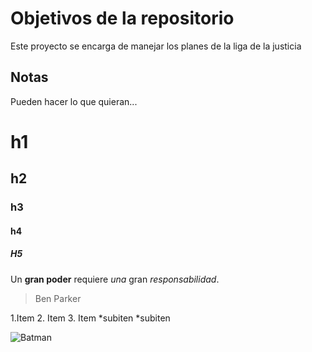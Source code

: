 # Objetivos de la repositorio

Este proyecto se encarga de manejar los planes de la liga de la justicia


## Notas
Pueden hacer lo que quieran...

# h1
## h2
### h3
#### h4
##### H5

Un **gran poder** requiere _una_ gran *responsabilidad*.
>Ben Parker

1.Item
2. Item
3. Item
  *subiten
  *subiten
  
![Batman](https://www.google.com/search?q=batman+jpg&tbm=isch&ved=2ahUKEwiiir3mtrjoAhWcSzABHUWcAGAQ2-cCegQIABAA&oq=batman+jpg&gs_l=img.3..0l2j0i5i30l5j0i8i30l3.138305.139592..140196...0.0..0.163.615.0j4......0....1..gws-wiz-img.......35i39j0i67j0i30.u0i5husY8wM&ei=j8Z8XuKGL5yXwbkPxbiCgAY&bih=670&biw=1366#imgrc=n32-8qWlTQLIKM)
